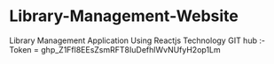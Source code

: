 # Library-Management-Website
Library Management Application Using Reactjs Technology
GIT hub :- Token = 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
